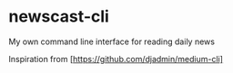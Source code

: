 # newscast-cli
My own command line interface for reading daily news

Inspiration from [https://github.com/djadmin/medium-cli]

